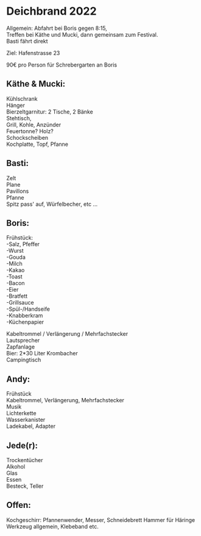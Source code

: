 # Deichbrand 2022

Allgemein:
Abfahrt bei Boris gegen 8:15,  
Treffen bei Käthe und Mucki, dann gemeinsam zum Festival.  
Basti fährt direkt

Ziel: Hafenstrasse 23

90€ pro Person für Schrebergarten an Boris

## Käthe & Mucki:

Kühlschrank  
Hänger  
Bierzeltgarnitur: 2 Tische, 2 Bänke  
Stehtisch,  
Grill, Kohle, Anzünder  
Feuertonne? Holz?  
Schockscheiben  
Kochplatte, Topf, Pfanne

## Basti:

Zelt  
Plane  
Pavillons  
Pfanne  
Spitz pass' auf, Würfelbecher, etc ...

## Boris:

Frühstück:  
 -Salz, Pfeffer  
 -Wurst  
 -Gouda  
 -Milch  
 -Kakao  
 -Toast  
 -Bacon  
 -Eier  
 -Bratfett  
 -Grillsauce  
 -Spül-/Handseife  
 -Knabberkram  
 -Küchenpapier

Kabeltrommel / Verlängerung / Mehrfachstecker  
Lautsprecher  
Zapfanlage  
Bier: 2\*30 Liter Krombacher  
Campingtisch

## Andy:

Frühstück  
Kabeltrommel, Verlängerung, Mehrfachstecker  
Musik  
Lichterkette  
Wasserkanister  
Ladekabel, Adapter

## Jede(r):

Trockentücher  
Alkohol  
Glas  
Essen  
Besteck, Teller

## Offen:

Kochgeschirr: Pfannenwender, Messer, Schneidebrett
Hammer für Häringe  
Werkzeug allgemein, Klebeband etc.
